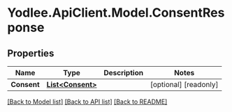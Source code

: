 # Yodlee.ApiClient.Model.ConsentResponse

## Properties

Name | Type | Description | Notes
------------ | ------------- | ------------- | -------------
**Consent** | [**List&lt;Consent&gt;**](Consent.md) |  | [optional] [readonly] 

[[Back to Model list]](../README.md#documentation-for-models) [[Back to API list]](../README.md#documentation-for-api-endpoints) [[Back to README]](../README.md)

